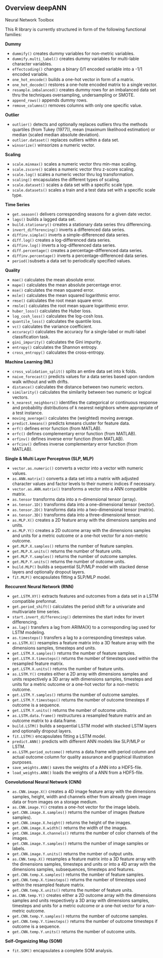 <!-- # deepANN -->
<h2>Overview deepANN</h2>
Neural Network Toolbox

This R library is currently structured in form of the following functional families:

<b>Dummy</b>
<ul>
  <li><code>dummify()</code> creates dummy variables for non-metric variables.</li>
  <li><code>dummify.multi_label()</code> creates dummy variables for multi-lable character variables.</li>
  <li><code>effectcoding()</code> changes a binary 0/1 encoded variable into a -1/1 encoded variable.</li>
  <li><code>one_hot_encode()</code> builds a one-hot vector in form of a matrix.</li>
  <li><code>one_hot_decode()</code> restores a one-hote encoded matrix to a single vector.</li>
  <li><code>resample.imbalanced()</code> creates dummy rows for an imbalanced data set thru the techniques oversampling, undersampling or SMOTE.</li>
  <li><code>append_rows()</code> appends dummy rows.</li>
  <li><code>remove_columns()</code> removes columns with only one specific value.</li>
</ul>

<b>Outlier</b>
<ul>
  <li><code>outlier()</code> detects and optionally replaces outliers thru the methods quartiles (from Tukey (1977)), mean (maximum likelihood estimation) or median (scaled median absolute deviation).</li>
  <li><code>outlier.dataset()</code> replaces outliers within a data set.</li>
  <li><code>winsorize()</code> winsorizes a numeric vector.</li>
</ul>

<b>Scaling</b>
<ul>
  <li><code>scale.minmax()</code> scales a numeric vector thru min-max scaling.</li>
  <li><code>scale.zscore()</code> scales a numeric vector thru z-score scaling.</li>
  <li><code>scale.log()</code> scales a numeric vector thru log transformation.</li>
  <li><code>scaling()</code> encapsulates the different types of scaling.</li>
  <li><code>scale.dataset()</code> scales a data set with a specific scale type.</li>
  <li><code>scale.datasets()</code> scales a train and a test data set with a specific scale type.</li>
</ul>

<b>Time Series</b>
<ul>
  <li><code>get.season()</code> delivers corresponding seasons for a given date vector.</li>
  <li><code>lags()</code> builds a lagged data set.</li>
  <li><code>build.stationary()</code> creates a stationary data series thru differencing.</li>
  <li><code>invert_differencing()</code> inverts a differenced data series.</li>
  <li><code>diffinv.simple()</code> inverts a simple-differenced data series.</li>
  <li><code>diff.log()</code> creates a log-differenced data series.</li>
  <li><code>diffinv.log()</code> inverts a log-differenced data series.</li>
  <li><code>diff.percentage()</code> creates a percentage-differenced data series.</li>
  <li><code>diffinv.percentage()</code> inverts a percentage-differenced data series.</li>
  <li><code>period()</code>subsets a data set to periodically specified values.</li>
</ul>

<b>Quality</b>
<ul>
  <li><code>mae()</code> calculates the mean absolute error.</li>
  <li><code>mape()</code> calculates the mean absolute percentage error.</li>
  <li><code>mse()</code> calculates the mean squared error.</li>
  <li><code>msle()</code> calculates the mean squared logarithmic error.</li>
  <li><code>rmse()</code> calculates the root mean square error.</li>
  <li><code>rmsle()</code> calculates the root mean square logarithmic error.</li>
  <li><code>huber_loss()</code> calculates the Huber loss.</li>
  <li><code>log_cosh_loss()</code> calculates the log-cosh loss.</li>
  <li><code>quantile_loss()</code> calculates the quantile loss.</li>
  <li><code>vc()</code> calculates the variance coefficient.</li>
  <li><code>accuracy()</code> calculates the accuracy for a single-label or multi-label classification task.</li>
  <li><code>gini_impurity()</code> calculates the Gini impurity.</li>
  <li><code>entropy()</code> calculates the Shannon entropy.</li>
  <li><code>cross_entropy()</code> calculates the cross-entropy.</li>
</ul>

<b>Machine Learning (ML)</b>
<ul>
  <li><code>cross_validation_split()</code> splits an entire data set into k folds.</li>
  <li><code>naive_forecast()</code> predicts values for a data series based upon random walk without and with drifts.</li>
  <li><code>distance()</code> calculates the distance between two numeric vectors.</li>
  <li><code>similarity()</code> calculates the similarity between two numeric or logical vectors.</li>
  <li><code>k_nearest_neighbors()</code> identifies the categorical or continuous response and probability distributions of k nearest neighbors where appropriate of a test instance.</li>
  <li><code>moving_average()</code> calculates the (weighted) moving average.</li>
  <li><code>predict.kmeans()</code> predicts kmeans cluster for feature data.</li>
  <li><code>erf()</code> defines error function (from MATLAB).</li>
  <li><code>erfc()</code> defines complementary error function (from MATLAB).</li>
  <li><code>erfinv()</code> defines inverse error function (from MATLAB).</li>
  <li><code>erfcinv()</code> defines inverse complementary error function (from MATLAB).</li>
</ul>

<b>Single & Multi Layer Perceptron (SLP, MLP)</b>
<ul>
  <li><code>vector.as.numeric()</code> converts a vector into a vector with numeric values.</li>
  <li><code>as.ANN.matrix()</code> converts a data set into a matrix with adjusted character values and factor levels to their numeric indices if necessary.</li>
  <li><code>vector.as.ANN.matrix()</code> transforms a vector into a ANN compatible matrix.</li>
  <li><code>as.tensor</code> transforms data into a n-dimensional tensor (array).</li>
  <li><code>as.tensor.1D()</code> transforms data into a one-dimensional tensor (vector).</li>
  <li><code>as.tensor.2D()</code> transforms data into a two-dimensional tensor (matrix).</li>
  <li><code>as.tensor.3D()</code> transforms data into a three-dimensional tensor.</li>
  <li><code>as.MLP.X()</code> creates a 2D feature array with the dimensions samples and units.</li>
  <li><code>as.MLP.Y()</code> creates a 2D outcome array with the dimensions samples and units for a metric outcome or a one-hot vector for a non-metric outcome.</li>
  <li><code>get.MLP.X.samples()</code> returns the number of feature samples.</li>
  <li><code>get.MLP.X.units()</code> returns the number of feature units.</li>
  <li><code>get.MLP.Y.samples()</code> returns the number of outcome samples.</li>
  <li><code>get.MLP.Y.units()</code> returns the number of outcome units.</li>
  <li><code>build.MLP()</code> builds a sequential SLP/MLP model with stacked dense layers and optionally dropout layers.</li>
  <li><code>fit.MLP()</code> encapsulates fitting a SLP/MLP model.</li>
</ul>

<b>Reccurent Neural Network (RNN)</b>
<ul>
  <li><code>get.LSTM.XY()</code> extracts features and outcomes from a data set in a LSTM compatible preformat.</li>
  <li><code>get.period_shift()</code> calculates the period shift for a univariate and multivariate time series.</li>
  <li><code>start.invert_differencing()</code> determines the start index for invert differencing.</li>
  <li><code>as.lag()</code> transfers a lag from ARIMA(X) to a corresponding lag used for LSTM modeling.</li>
  <li><code>as.timesteps()</code> transfers a lag to a corresponding timesteps value.</li>
  <li><code>as.LSTM.X()</code> resamples a feature matrix into a 3D feature array with the dimensions samples, timesteps and units.</li>
  <li><code>get.LSTM.X.samples()</code> returns the number of feature samples.</li>
  <li><code>get.LSTM.X.timesteps()</code> returns the number of timesteps used within the resampled feature matrix.</li>
  <li><code>get.LSTM.X.units()</code> returns the number of feature units.</li>
  <li><code>as.LSTM.Y()</code> creates either a 2D array with dimensions samples and units respectively a 3D array with dimensions samples, timesteps and units for a metric outcome or a one-hot vector for a non-metric outcome.</li>
  <li><code>get.LSTM.Y.samples()</code> returns the number of outcome samples.</li>
  <li><code>get.LSTM.Y.timesteps()</code> returns the number of outcome timesteps if outcome is a sequence.</li>
  <li><code>get.LSTM.Y.units()</code> returns the number of outcome units.</li>
  <li><code>as.LSTM.data.frame()</code> restructures a resampled feature matrix and an outcome matrix to a data.frame.</li>
  <li><code>build.LSTM()</code> builds a sequential LSTM model with stacked LSTM layers and optionally dropout layers.</li>
  <li><code>fit.LSTM()</code> encapsulates fitting a LSTM model.</li>
  <li><code>predict.ANN()</code> predicts with different ANN models like SLP/MLP or LSTM.</li>
  <li><code>as.LSTM.period_outcome()</code> returns a data.frame with period column and actual outcome column for quality assurance and graphical illustration purposes.</li>
  <li><code>save_weights.ANN()</code> saves the weights of a ANN into a HDF5-file.</li>
  <li><code>load_weights.ANN()</code> loads the weights of a ANN from a HDF5-file.</li>
</ul>

<b>Convolutional Neural Network (CNN)</b>
<ul>
  <li><code>as.CNN.image.X()</code> creates a 4D image feature array with the dimensions samples, height, width and channels either from already given image data or from images on a storage medium.</li>
  <li><code>as.CNN.image.Y()</code> creates a one-hot vector for the image labels.</li>
  <li><code>get.CNN.image.X.samples()</code> returns the number of images (feature samples).</li>
  <li><code>get.CNN.image.X.height()</code> returns the height of the images.</li>
  <li><code>get.CNN.image.X.width()</code> returns the width of the images.</li>
  <li><code>get.CNN.image.X.channels()</code> returns the number of color channels of the images.</li>
  <li><code>get.CNN.image.Y.samples()</code> returns the number of image samples or labels.</li>
  <li><code>get.CNN.image.Y.units()</code> returns the number of output units.</li>
  <li><code>as.CNN.temp.X()</code> resamples a feature matrix into a 3D feature array with the dimensions samples, timesteps and units or into a 4D array with the dimensions samples, subsequences, timesteps and features.</li>
  <li><code>get.CNN.temp.X.samples()</code> returns the number of feature samples.</li>
  <li><code>get.CNN.temp.X.timesteps()</code> returns the number of timesteps used within the resampled feature matrix.</li>
  <li><code>get.CNN.temp.X.units()</code> returns the number of feature units.</li>
  <li><code>as.CNN.temp.Y()</code> creates either a 2D outcome array with the dimensions samples and units respectively a 3D array with dimensions samples, timesteps and units for a metric outcome or a one-hot vector for a non-metric outcome.</li>
 <li><code>get.CNN.temp.Y.samples()</code> returns the number of outcome samples.</li>
  <li><code>get.CNN.temp.Y.timesteps()</code> returns the number of outcome timesteps if outcome is a sequence.</li>
  <li><code>get.CNN.temp.Y.units()</code> returns the number of outcome units.</li>
</ul>

<b>Self-Organizing Map (SOM)</b>
<ul>
  <li><code>fit.SOM()</code> encapsulates a complete SOM analysis.</li>
</ul>
